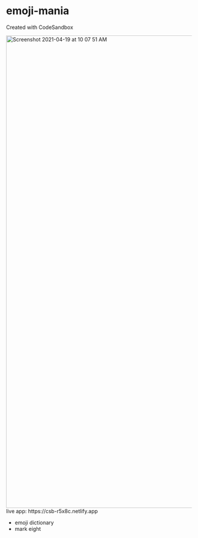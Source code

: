 
# emoji-mania
Created with CodeSandbox

<img width="1280" alt="Screenshot 2021-04-19 at 10 07 51 AM" src="https://user-images.githubusercontent.com/75097551/115182157-1daa5300-a0f7-11eb-81fd-e06d296f644a.png">
live app: https://csb-r5x8c.netlify.app

- emoji dictionary
- mark eight


